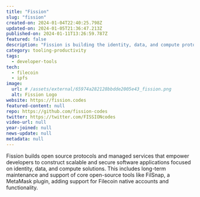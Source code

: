 ```yaml
---
title: "Fission"
slug: "fission"
created-on: 2024-01-04T22:40:25.798Z
updated-on: 2024-01-05T21:36:47.213Z
published-on: 2024-01-11T13:26:59.787Z
featured: false
description: "Fission is building the identity, data, and compute protocols for the future of the Internet."
category: tooling-productivity
tags:
  - developer-tools
tech:
  - filecoin
  - ipfs
image:
  url: # /assets/external/65974a282128bbdde2005e43_fission.png
  alt: Fission Logo
website: https://fission.codes
featured-content: null
repo: https://github.com/fission-codes
twitter: https://twitter.com/FISSIONcodes
video-url: null
year-joined: null
news-update: null
metadata: null
---
```


Fission builds open source protocols and managed services that empower developers to construct scalable and secure software applications focused on identity, data, and compute solutions. This includes long-term maintenance and support of core open-source tools like FilSnap, a MetaMask plugin, adding support for Filecoin native accounts and functionality.
